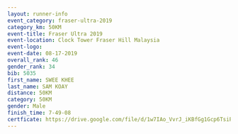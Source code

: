 ```yaml
---
layout: runner-info 
event_category: fraser-ultra-2019 
category_km: 50KM 
event-title: Fraser Ultra 2019 
event-location: Clock Tower Fraser Hill Malaysia 
event-logo: 
event-date: 08-17-2019 
overall_rank: 46
gender_rank: 34
bib: 5035
first_name: SWEE KHEE
last_name: SAM KOAY
distance: 50KM
category: 50KM
gender: Male
finish_time: 7-49-08
certficate: https://drive.google.com/file/d/1w7IAo_VvrJ_iKBfGg1Gcp6TsiPzaSzi8/view?usp=sharing
---
```

